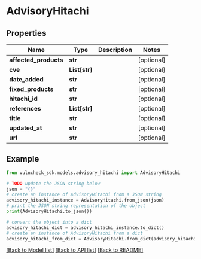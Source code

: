 # AdvisoryHitachi


## Properties

Name | Type | Description | Notes
------------ | ------------- | ------------- | -------------
**affected_products** | **str** |  | [optional] 
**cve** | **List[str]** |  | [optional] 
**date_added** | **str** |  | [optional] 
**fixed_products** | **str** |  | [optional] 
**hitachi_id** | **str** |  | [optional] 
**references** | **List[str]** |  | [optional] 
**title** | **str** |  | [optional] 
**updated_at** | **str** |  | [optional] 
**url** | **str** |  | [optional] 

## Example

```python
from vulncheck_sdk.models.advisory_hitachi import AdvisoryHitachi

# TODO update the JSON string below
json = "{}"
# create an instance of AdvisoryHitachi from a JSON string
advisory_hitachi_instance = AdvisoryHitachi.from_json(json)
# print the JSON string representation of the object
print(AdvisoryHitachi.to_json())

# convert the object into a dict
advisory_hitachi_dict = advisory_hitachi_instance.to_dict()
# create an instance of AdvisoryHitachi from a dict
advisory_hitachi_from_dict = AdvisoryHitachi.from_dict(advisory_hitachi_dict)
```
[[Back to Model list]](../README.md#documentation-for-models) [[Back to API list]](../README.md#documentation-for-api-endpoints) [[Back to README]](../README.md)


